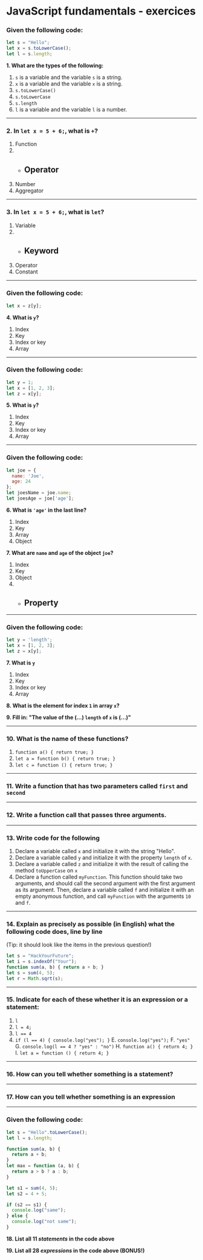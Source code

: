 # JavaScript fundamentals - exercices

### Given the following code:

```js
let s = "Hello";
let x = s.toLowerCase();
let l = s.length;
```

**1. What are the types of the following:**

1. `s` is a variable and the variable `s` is a string.
2. `x` is a variable and the variable `x` is a string.
3. `s.toLowerCase()`
4. `s.toLowerCase`
5. `s.length`
6. `l` is a variable and the variable `l` is a number.

----

### 2. In `let x = 5 + 6;`, what is `+`?

1. Function
2. * ## Operator
3. Number
4. Aggregator

----

### 3. In `let x = 5 + 6;`, what is `let`?

1. Variable
2. * ## Keyword
3. Operator
4. Constant

----

### Given the following code:

```js
let x = z[y];
```

**4. What is `y`?**

1. Index
2. Key
3. Index or key
4. Array

----

### Given the following code:

```js
let y = 1;
let x = [1, 2, 3];
let z = x[y];
```

**5. What is `y`?**

1. Index
2. Key
3. Index or key
4. Array

----

### Given the following code:

```js
let joe = {
  name: 'Joe',
  age: 24
};
let joesName = joe.name;
let joesAge = joe['age'];
```

**6. What is `'age'` in the last line?**

1. Index
2. Key
3. Array
4. Object

**7. What are `name` and `age` of the object `joe`?**

1. Index
2. Key
3. Object
4. * ## Property

----

### Given the following code:

```js
let y = 'length';
let x = [1, 2, 3];
let z = x[y];
```

**7. What is `y`**

1. Index
2. Key
3. Index or key
4. Array

**8. What is the element for index `1` in array `x`?**

**9. Fill in: "The value of the (...) `length` of `x` is (...)"**

----

### 10. What is the name of these functions?

1. `function a() { return true; }`
2. `let a = function b() { return true; }`
3. `let c = function () { return true; }`

----

### 11. Write a function that has two parameters called `first` and `second`

----

### 12. Write a function call that passes three arguments.

----

### 13. Write code for the following

1. Declare a variable called `x` and initialize it with the string "Hello".
2. Declare a variable called `y` and initialize it with the property `length` of `x`.
3. Declare a variable called `z` and initialize it with the result of calling the method `toUpperCase` on `x`
4. Declare a function called `myFunction`. This function should take two arguments, and should call the second argument with the first argument as its argument. Then, declare a variable called `f` and initialize it with an empty anonymous function, and call `myFunction` with the arguments `10` and `f`.

----

### 14. Explain as precisely as possible (in English) what the following code does, line by line

(Tip: it should look like the items in the previous question!)

```js
let s = "HackYourFuture";
let i = s.indexOf("Your");
function sum(a, b) { return a + b; }
let s = sum(4, 5);
let r = Math.sqrt(s);
```

----

### 15. Indicate for each of these whether it is an expression or a statement:

1. `l`
2. `l = 4;`
3. `l == 4`
4. `if (l == 4) { console.log("yes"); }`
E. `console.log("yes");`
F. `"yes"`
G. `console.log(l == 4 ? "yes" : "no")`
H. `function a() { return 4; }`
I. `let a = function () { return 4; }`

----

### 16. How can you tell whether something is a statement?

----

### 17. How can you tell whether something is an expression

----

### Given the following code:

```js
let s = "Hello".toLowerCase();
let l = s.length;

function sum(a, b) {
  return a + b;
}
let max = function (a, b) {
  return a > b ? a : b;
}

let s1 = sum(4, 5);
let s2 = 4 + 5;

if (s2 == s1) {
  console.log("same");
} else {
  console.log("not same");
}
```

**18. List all 11 *statements* in the code above**

**19. List all 28 *expressions* in the code above (BONUS!)**
